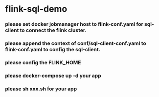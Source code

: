 # flink-sql-demo

### please set docker jobmanager host to flink-conf.yaml for sql-client to connect the flink cluster.

### please append the context of conf/sql-client-conf.yaml to flink-conf.yaml to config the sql-client.

### please config the FLINK_HOME

### please docker-compose up -d your app

### please sh xxx.sh for your app
